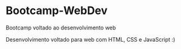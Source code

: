 # Bootcamp-WebDev
Bootcamp voltado ao desenvolvimento web


Desenvolvimento voltado para web com HTML, CSS e JavaScript :)
